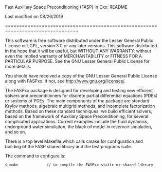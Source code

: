 Fast Auxiliary Space Preconditioning (FASP) in Cxx: README

Last modified on 08/26/2019

================================================================================

This software is free software distributed under the Lesser General Public
License or LGPL, version 3.0 or any later versions. This software distributed
in the hope that it will be useful, but WITHOUT ANY WARRANTY; without even
the implied warranty of MERCHANTABILITY or FITNESS FOR A PARTICULAR PURPOSE.
See the GNU Lesser General Public License for more details.

You should have received a copy of the GNU Lesser General Public License
along with FASPxx. If not, see <http://www.gnu.org/licenses/>.

The FASPxx package is designed for developing and testing new efficient solvers
and preconditioners for discrete partial differential equations (PDEs) or
systems of PDEs. The main components of the package are standard Krylov methods,
algebraic multigrid methods, and incomplete factorization methods. Based on
these standard techniques, we build efficient solvers, based on the framework
of Auxiliary Space Preconditioning, for several complicated applications.
Current examples include the fluid dynamics, underground water simulation,
the black oil model in reservoir simulation, and so on.

There is a top level Makefile which calls cmake for configuration and building
of the FASP shared library and the test programs suite.

The command to configure is:

    $ make             // to compile the FASPxx static or shared library